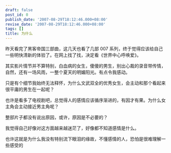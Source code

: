 ```yaml
---
draft: false
post_id: 0
publish_date: '2007-08-29T18:12:46.000+08:00'
revise_date: '2007-08-29T18:12:46.000+08:00'
tags: []
title: 为什么
---
```


昨天看完了黑客帝国三部曲，这几天也看了几部 007 系列，终于觉得应该给自己一些明快清新的体验了。在网上找了找，决定看《世界中心呼唤爱》。

其实影片情节并不算特别，白血病的女生，傻傻的男生，别出心裁的录音带传情，自然，还有一场风雨，一整个夏天的明媚阳光。有点令我感动。

只是有个细节我始终无法释怀，为什么文武双全的优秀女生，会主动和那个看起来很平庸的男生在一起呢？

也许是看多了电视剧吧，总觉得人的感情应该循序渐进的，有因才有果。为什么女主角会主动接近男主角呢？

整部片子都没有说出原因，或许，原因是不必要的？

我觉得自己好像对这方面越来越迷茫了，好像都不知道感情是什么。

也许这就是为什么我没有特别流下眼泪的缘故，不懂感情的人，恐怕是很难理解一些感受的
